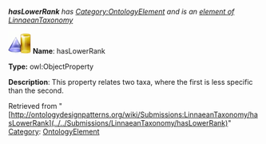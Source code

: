 ___hasLowerRank__ has [Category:OntologyElement](../../Category/OntologyElement "Category:OntologyElement") and is an [element of](../../Property/ElementOf "Property:ElementOf") [LinnaeanTaxonomy](../../Submissions/LinnaeanTaxonomy "Submissions:LinnaeanTaxonomy")_


  




[![ObjectProperty](../../images/thumb/c/c3/ObjectProperty.gif/45px-ObjectProperty.gif)](../../Image/ObjectProperty.gif "ObjectProperty")
__Name__: hasLowerRank 


__Type:__ owl:ObjectProperty 


__Description__: This property relates two taxa, where the first is less specific than the second. 





Retrieved from "[http://ontologydesignpatterns.org/wiki/Submissions:LinnaeanTaxonomy/hasLowerRank](../../Submissions/LinnaeanTaxonomy/hasLowerRank)"
 [Category](http://ontologydesignpatterns.org/wiki/Special:Categories "Special:Categories"): [OntologyElement](../../Category/OntologyElement "Category:OntologyElement")